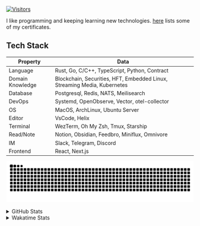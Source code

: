 <!-- markdownlint-disable MD041 MD010 MD033 -->
[![Visitors](https://api.visitorbadge.io/api/daily?path=Akagi201%2FAkagi201&label=Visitors%20Today&countColor=%2337d67a)](https://visitorbadge.io/status?path=Akagi201%2FAkagi201)

I like programming and keeping learning new technologies. [here](https://github.com/Akagi201/blockchain) lists some of my certificates.

## Tech Stack

| Property         	| Data                                                                               	|
|------------------	|------------------------------------------------------------------------------------	|
| Language         	| Rust, Go, C/C++, TypeScript, Python, Contract                                       |
| Domain Knowledge 	| Blockchain, Securities, HFT, Embedded Linux, Streaming Media, Kubernetes            |
| Database         	| Postgresql, Redis, NATS, Meilisearch                                                   |
| DevOps            | Systemd, OpenObserve, Vector, otel-collector                                        |
| OS               	| MacOS, ArchLinux, Ubuntu Server                                                     |
| Editor           	| VsCode, Helix                                                                       |
| Terminal          | WezTerm, Oh My Zsh, Tmux, Starship                                                  |
| Read/Note         | Notion, Obsidian, Feedbro, Miniflux, Omnivore                                       |
| IM               	| Slack, Telegram, Discord                                                            |
| Frontend          | React, Next.js                                                                      |

[![github contribution grid snake animation](https://raw.githubusercontent.com/Akagi201/Akagi201/output/github-contribution-grid-snake.svg#gh-light-mode-only)](https://github.com/Akagi201)

<details>
<summary>GitHub Stats</summary>
  <a href="https://github.com/Akagi201"><img alt="Profile Detail" src="https://raw.githubusercontent.com/Akagi201/Akagi201/master/profile-summary-card-output/dracula/0-profile-details.svg" /></a>
  <a href="https://github.com/Akagi201"><img alt="Github Stats" src="https://raw.githubusercontent.com/Akagi201/Akagi201/master/profile-summary-card-output/dracula/3-stats.svg" /></a>
  <a href="https://github.com/Akagi201"><img alt="Lang By Commits" src="https://raw.githubusercontent.com/Akagi201/Akagi201/master/profile-summary-card-output/dracula/2-most-commit-language.svg" /></a>
</details>

<details>
<summary>Wakatime Stats</summary>
<br>

<!--START_SECTION:waka-->

```txt
From: 07 August 2024 - To: 14 August 2024

Total Time: 48 hrs 12 mins

Other        34 hrs 36 mins  ██████████████████░░░░░░░   71.79 %
Rust         5 hrs 12 mins   ██▓░░░░░░░░░░░░░░░░░░░░░░   10.81 %
sh           3 hrs 20 mins   █▓░░░░░░░░░░░░░░░░░░░░░░░   06.93 %
Markdown     3 hrs 10 mins   █▓░░░░░░░░░░░░░░░░░░░░░░░   06.57 %
Go           36 mins         ▒░░░░░░░░░░░░░░░░░░░░░░░░   01.28 %
Solidity     36 mins         ▒░░░░░░░░░░░░░░░░░░░░░░░░   01.25 %
TOML         15 mins         ░░░░░░░░░░░░░░░░░░░░░░░░░   00.53 %
YAML         7 mins          ░░░░░░░░░░░░░░░░░░░░░░░░░   00.25 %
Text         3 mins          ░░░░░░░░░░░░░░░░░░░░░░░░░   00.13 %
INI          3 mins          ░░░░░░░░░░░░░░░░░░░░░░░░░   00.12 %
```

<!--END_SECTION:waka-->

</details>
